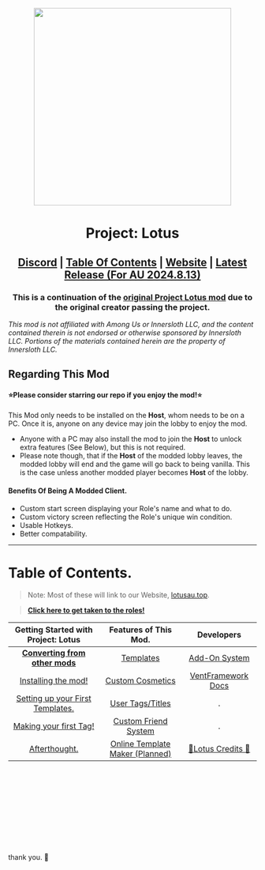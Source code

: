 <p align="center">
  <img width="400" height="400" src="https://avatars.githubusercontent.com/u/173427715">
</p>
<h1 align="center">Project: Lotus</h1>

<h2 align="center"> <a href="https://discord.gg/projectlotus">Discord</a> | <a href="#table-of-contents">Table Of Contents</a> | <a href="https://beta.lotusau.top/">Website</a> | <a href="https://github.com/lotus-au/lotuscontinued/releases/latest">Latest Release (For AU 2024.8.13)</a>

<h3 align="center">This is a continuation of the <a href="https://github.com/ImaMapleTree/Lotus">original Project Lotus mod</a> due to the original creator passing the project. </h3>
<i align="center">This mod is not affiliated with Among Us or Innersloth LLC, and the content contained therein is not endorsed or otherwise sponsored by Innersloth LLC. Portions of the materials contained herein are the property of Innersloth LLC.</i>

## Regarding This Mod

#### ⭐Please consider starring our repo if you enjoy the mod!⭐

This Mod only needs to be installed on the **Host**, whom needs to be on a PC. Once it is, anyone on any device may join the lobby to enjoy the mod. <br>

- Anyone with a PC may also install the mod to join the **Host** to unlock extra features (See Below), but this is not required.
- Please note though, that if the **Host** of the modded lobby leaves, the modded lobby will end and the game will go back to being vanilla. This is the case unless another modded player becomes **Host** of the lobby.

#### Benefits Of Being A Modded Client.<br>

- Custom start screen displaying your Role's name and what to do.
- Custom victory screen reflecting the Role's unique win condition.
- Usable Hotkeys.
- Better compatability.

---

# Table of Contents.

> Note: Most of these will link to our Website, [lotusau.top](https://lotusau.top). <br>

> [**Click here to get taken to the roles!**](https://lotusau.top/en/roles)

|                  Getting Started with Project: Lotus                  |                 Features of This Mod.                  |                     Developers                      |
| :-------------------------------------------------------------------: | :----------------------------------------------------: | :-------------------------------------------------: |
|   [**Converting from other mods**](https://lotusau.top/rd/convert)    |     [Templates](https://lotusau.top/rd/templates)      | [Add-On System](https://dev.lotusau.top/rd/addons)  |
|         [Installing the mod!](https://lotusau.top/rd/install)         |   [Custom Cosmetics](https://lotusau.top/rd/touhats)   | [VentFramework Docs](https://dev.lotusau.top/rd/vf) |
| [Setting up your First Templates.](https://lotusau.top/rd/f-template) |    [User Tags/Titles](https://lotusau.top/rd/tags)     |                          .                          |
|      [Making your first Tag!](https://lotusau.top/rd/first-tag)       | [Custom Friend System](https://lotusau.top/rd/friends) |                          .                          |
|        [Afterthought.](https://lotusau.top/rd/gs-afterthought)        |          [Online Template Maker (Planned)](#)          |   [🪷Lotus Credits 🪷](https://lotusau.top/credits)   |

<br>
<br>
<br>
<br>
<br>
<br>
<br>
<br>
<br>
<br>
thank you. 🪷
